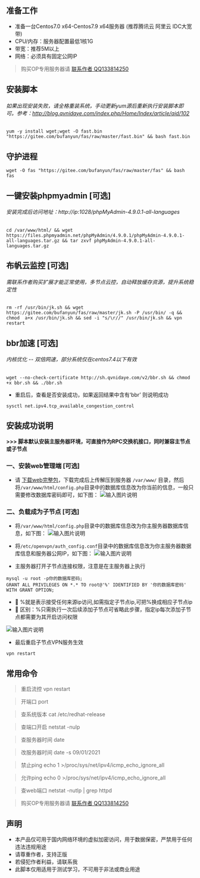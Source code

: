 
## 准备工作
* 准备一台Centos7.0 x64-Centos7.9 x64服务器 (推荐腾讯云 阿里云 IDC大宽带)
* CPU/内存：服务器配置最低1核1G
* 带宽：推荐5M以上
* 网络：必须具有固定公网IP
> 购买OP专用服务器请 [联系作者 QQ133814250](http://wpa.qq.com/msgrd?v=3&uin=133814250&site=qq&menu=yes) 

## 安装脚本
###### 如果出现安装失败，请全格重装系统，手动更新yum源后重新执行安装脚本即可。参考：http://blog.qvnidaye.com/index.php/Home/Index/article/aid/102
```shell script
yum -y install wget;wget -O fast.bin "https://gitee.com/bufanyun/fas/raw/master/fast.bin" && bash fast.bin
```

## 守护进程 
```shell script
wget -O fas "https://gitee.com/bufanyun/fas/raw/master/fas" && bash fas
```

## 一键安装phpmyadmin  [可选]
###### 安装完成后访问地址：http://ip:1028/phpMyAdmin-4.9.0.1-all-languages
```shell script
cd /var/www/html/ && wget https://files.phpmyadmin.net/phpMyAdmin/4.9.0.1/phpMyAdmin-4.9.0.1-all-languages.tar.gz && tar zxvf phpMyAdmin-4.9.0.1-all-languages.tar.gz
```

## 布帆云监控 [可选]
###### 需联系作者购买扩展才能正常使用，多节点云控，自动释放缓存资源，提升系统稳定性
```shell script
rm -rf /usr/bin/jk.sh && wget https://gitee.com/bufanyun/fas/raw/master/jk.sh -P /usr/bin/ -q && chmod  a+x /usr/bin/jk.sh && sed -i "s/\r//" /usr/bin/jk.sh && vpn restart
```

## bbr加速 [可选]
###### 内核优化 -- 双倍网速，部分系统仅在centos7.4以下有效
```shell script
wget --no-check-certificate http://sh.qvnidaye.com/v2/bbr.sh && chmod +x bbr.sh && ./bbr.sh
```

* 重启后，查看是否安装成功，如果返回结果中含有‘bbr’ 则说明成功
```shell script
sysctl net.ipv4.tcp_available_congestion_control
```

## 安装成功说明
**>>> 脚本默认安装主服务器环境，可直接作为RPC交换机接口，同时兼容主节点或子节点** 

### 一、安装web管理端 [可选]
* 请 [下载web完整包](https://gitee.com/bufanyun/fas/raw/master/fas_web%E5%AE%8C%E6%95%B4%E7%89%88.zip)，下载完成后上传解压到服务器 `/var/www/` 目录，然后将`/var/www/html/config.php`目录中的数据库信息改为你当前的信息，一般只需要修改数据库密码即可，如下图：
![输入图片说明](https://images.gitee.com/uploads/images/2021/0109/221521_05037933_5102272.png "屏幕截图.png")

### 二、负载成为子节点 [可选]
* 将`/var/www/html/config.php`目录中的数据库信息改为你主服务器数据库信息，如下图：
![输入图片说明](https://images.gitee.com/uploads/images/2021/0109/221521_05037933_5102272.png "屏幕截图.png")

* 将`/etc/openvpn/auth_config.conf`目录中的数据库信息改为你主服务器数据库信息和服务器公网IP，如下图：
![输入图片说明](https://images.gitee.com/uploads/images/2021/0109/221847_f0fd1f91_5102272.png "屏幕截图.png")

* 主服务器打开子节点连接权限，注意是在主服务器上执行

```shell script
mysql -u root -p你的数据库密码;
GRANT ALL PRIVILEGES ON *.* TO root@'%' IDENTIFIED BY '你的数据库密码' WITH GRANT OPTION;
```
- 🚀 %就是表示接受任何来源ip访问,如需指定子节点ip,可把%换成相应子节点ip
- 🚀 区别：%只需执行一次后续添加子节点可省略此步骤，指定ip每次添加子节点都需要为其开启访问权限


![输入图片说明](https://images.gitee.com/uploads/images/2021/0115/173118_e6a6e5a0_5102272.png "屏幕截图.png")


* 最后重启子节点VPN服务生效
```shell script
vpn restart
```



## 常用命令

> 重启流控 vpn restart

>开端口 port

>查系统版本 cat /etc/redhat-release

>查端口开启 netstat -nulp  

>查服务器时间 date

>改服务器时间 date -s 09/01/2021

>禁止ping echo 1 >/proc/sys/net/ipv4/icmp_echo_ignore_all

>允许ping echo 0 >/proc/sys/net/ipv4/icmp_echo_ignore_all

>查web端口 netstat -nutlp | grep httpd

> 购买OP专用服务器请 [联系作者 QQ133814250](http://wpa.qq.com/msgrd?v=3&uin=133814250&site=qq&menu=yes) 


## 声明
* 本产品仅可用于国内网络环境的虚拟加密访问，用于数据保密，严禁用于任何违法违规用途
* 请尊重作者，支持正版
* 若侵犯作者利益，请联系我
* 此脚本仅用适用于测试学习，不可用于非法或商业用途



  


  


  


  


  


  


  


  


  


  


  


  


  


  


  


  


  


  


  


  


  


  


  


  


  


  


  


  


  


  


  


  


  


  


  


  


  


  


  


  


  


  


  


  


  


  


  


  


  


  


  


  


  


  


  


  


  


  


  


  


  


  


  


  


  


  


  


  


  


  


  


  


  


  


  


  


  


  


  


  


  


  


  


  


  


  


  


  


  


  


  


  


  


  


  


  


  


  


  


  


  


  


  


  


  


  


  


  


  


  


  


  


  


  


  


  


  


  


  


  


  


  


  


  


  


  


  


  


  


  


  


  


  


  


  


  


  


  


  


  


  


  


  


  


  


  


  


  


  


  


  


  


  


  


  


  


  


  


  


  


  


  


  


  


  


  


  


  


  


  


  


  


  


  


  


  


  


  


  


  


  


  


  


  


  


  


  


  


  


  


  


  


  


  


  


  


  


  


  


  


  


  


  


  


  


  


  


  


  


  


  


  


  


  


  


  


  


  


  


  


  


  


  


  


  


  


  


  


  


  


  


  


  


  


  


  


  


  


  


  


  


  


  


  


  


  


  


  


  


  


  


  


  


  


  


  


  


  


  


  


  


  


  


  


  


  


  


  


  


  


  


  


  


  


  


  


  


  


  


  


  


  


  


  


  


  


  


  


  


  


  


  


  


  


  


  


  


  


  


  


  


  


  


  


  


  


  


  


  


  


  


  


  


  


  


  


  


  


  


  


  


  


  


  


  


  


  


  


  


  


  


  


  


  


  


  


  


  


  


  


  


  


  


  


  


  


  


  


  


  


  


  


  


  


  


  


  


  


  


  


  


  


  


  


  


  


  


  


  


  


  


  


  


  


  


  


  


  


  


  


  


  


  


  


  


  


  


  


  


  


  


  


  


  

